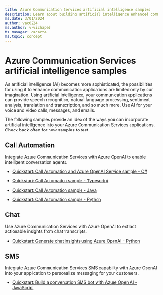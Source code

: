 ```yaml
---
title: Azure Communication Services artificial intelligence samples
description: Learn about building artificial intelligence enhanced communication services into your applications.
ms.date: 3/01/2024
author: vac0224
ms.author: v-vichapel
Ms.manager: dacarte
ms.topic: concept
---
```


# Azure Communication Services artificial intelligence samples

As artificial intelligence (AI) becomes more sophisticated, the possibilities for using it to enhance communication applications are limited only by our imagination. Using artificial intelligence, your communication applications can provide speech recognition, natural language processing, sentiment analysis, translation and transcription, and so much more. Use AI for your voice and video calls, messages, and emails.

The following samples provide an idea of the ways you can incorporate artificial intelligence into your Azure Communication Services applications. Check back often for new samples to test.

## Call Automation

Integrate Azure Communication Services with Azure OpenAI to enable intelligent conversation agents.

- [Quickstart: Call Automation and Azure OpenAI Service sample - C#](https://go.microsoft.com/fwlink/?linkid=2263423&clcid=0x409)

- [Quickstart: Call Automation sample - Typescript](https://go.microsoft.com/fwlink/?linkid=2263248&clcid=0x409)

- [Quickstart: Call Automation sample - Java](https://go.microsoft.com/fwlink/?linkid=2263249&clcid=0x409)

- [Quickstart: Call Automation sample - Python](https://go.microsoft.com/fwlink/?linkid=2263519&clcid=0x409)

## Chat

Use Azure Communication Services with Azure OpenAI to extract actionable insights from chat transcripts.

- [Quickstart: Generate chat insights using Azure OpenAI - Python](https://go.microsoft.com/fwlink/?linkid=2263080&clcid=0x409)

## SMS

Integrate Azure Communication Services SMS capability with Azure OpenAI into your application to personalize messaging for your customers.

- [Quickstart: Build a conversation SMS bot with Azure Open AI - JavaScript](https://go.microsoft.com/fwlink/?linkid=2263184&clcid=0x409)

